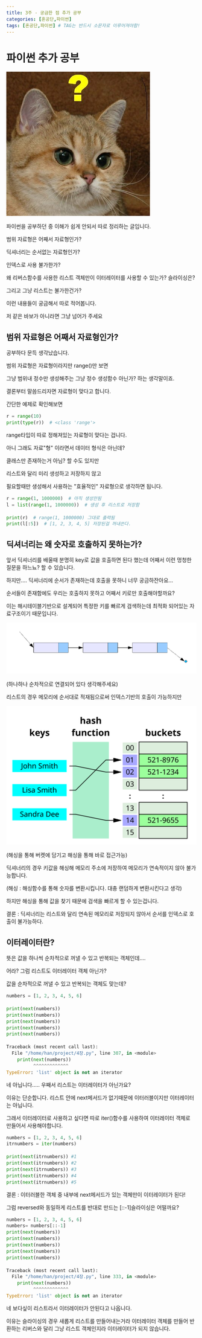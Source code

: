 ```yaml
---
title: 3주 - 궁금한 점 추가 공부
categories: [혼공단,파이썬]
tags: [혼공단,파이썬] # TAG는 반드시 소문자로 이루어져야함!
---
```


# 파이썬 추가 공부

![](..\assets\img\post\혼공단\파이썬\3주%20사진\물음표.jpg)

파이썬을 공부하던 중 이해가 쉽게 안되서 따로 정리하는 글입니다.

범위 자료형은 어째서 자료형인가?

딕셔너리는 순서없는 자료형인가? 

인덱스로 사용 불가한가?

왜 리버스함수를 사용한 리스트 객체만이 이터레이터를 사용할 수 있는가? 슬라이싱은?

그리고 그냥 리스트는 불가한건가?

이런 내용들이 궁금해서 따로 적어봅니다.

저 같은 바보가 아니라면 그냥 넘어가 주세요

## 범위 자료형은 어째서 자료형인가?

공부하다 문득 생각났습니다.

범위 자료형은 자료형이라지만 range()만 보면

그냥 범위내 정수만 생성해주는 그냥 정수 생성함수 아닌가? 하는 생각말이죠.

결론부터 말씀드리자면 자료형이 맞다고 합니다.

간단한 예제로 확인해보면

```python
r = range(10)
print(type(r))  # <class 'range'>
```

range타입이 따로 정해져있는 자료형이 맞다는 겁니다.

아니 그래도 자료"형" 이라면서 데이터 형식은 아닌데? 

클래스만 존재하는거 아님? 할 수도 있지만

리스트와 달리 미리 생성하고 저장하지 않고 

필요할때만 생성해서 사용하는 "효율적인" 자료형으로 생각하면 됩니다.

```python
r = range(1, 1000000)  # 아직 생성안됨
l = list(range(1, 1000000))  # 생성 후 리스트로 저장함

print(r)  # range(1, 1000000) 그대로 출력됨
print(l[:5])  # [1, 2, 3, 4, 5] 저장된걸 꺼내쓴다.
```

## 딕셔너리는 왜 숫자로 호출하지 못하는가?

앞서 딕셔너리를 배울때 분명히 key로 값을 호출하면 된다 했는데 어째서 이런 멍청한 질문을 하느뇨? 할 수 있습니다.

하지만.... 딕셔너리에 순서가 존재하는데 호출을 못하니 너무 궁금하잔아요...

순서들이 존재함에도 우리는 호출하지 못하고 어째서 키로만 호출해야할까요?

이는 해시테이블기반으로 설계되어 특정한 키를 빠르게 검색하는데 최적화 되어있는 자료구조이기 때문입니다.

![](..\assets\img\post\혼공단\파이썬\3주%20사진\리스트.png)

(하나하나 순차적으로 연결되어 있다 생각해주세요)

리스트의 경우 메모리에 순서대로 적재됨으로써 인덱스기반의 호출이 가능하지만 

![](..\assets\img\post\혼공단\파이썬\3주%20사진\해시테이블.png)

(해싱을 통해 버켓에 담기고 해싱을 통해 바로 접근가능)

딕셔너리의 경우 키값을 해싱해 메모리 주소에 저장하여 메모리가 연속적이지 않아 불가능합니다.

(해싱 : 해싱함수를 통해 숫자를 변환시킵니다. 대충 랜덤하게 변환시킨다고 생각)

하지만 해싱을 통해 값을 찾기 때문에 검색을 빠르게 할 수 있는겁니다.

결론 : 딕셔너리는 리스트와 달리 연속된 메모리로 저장되지 않아서 순서를 인덱스로 호출이 불가능하다.

## 이터레이터란?

뜻은 값을 하나씩 순차적으로 꺼낼 수 있고 반복되는 객체인데....

어라? 그럼 리스트도 이터레이터 객체 아닌가?

값을 순차적으로 꺼낼 수 있고 반복되는 객체도 맞는데?

```python
numbers = [1, 2, 3, 4, 5, 6]

print(next(numbers))
print(next(numbers))
print(next(numbers))
print(next(numbers))
print(next(numbers))

Traceback (most recent call last):
  File "/home/han/project/4장.py", line 307, in <module>
    print(next(numbers))
          ^^^^^^^^^^^^^
TypeError: 'list' object is not an iterator
```

네 아닙니다..... 우째서 리스트는 이터레이터가 아닌가요?

이유는 단순합니다. 리스트 안에 next메서드가 없기때문에 이터러블이지만 이터레이터는 아닙니다.

그래서 이터레이터로 사용하고 싶다면 따로 iter()함수를 사용하여 이터레이터 객체로 만들어서 사용해야합니다.

```python
numbers = [1, 2, 3, 4, 5, 6]
itrnumbers = iter(numbers)

print(next(itrnumbers)) #1
print(next(itrnumbers)) #2 
print(next(itrnumbers)) #3
print(next(itrnumbers)) #4
print(next(itrnumbers)) #5
```

결론 : 이터러블한 객체 중 내부에 next메서드가 있는 객체만이 이터레이터가 된다!

그럼 reversed와 동일하게 리스트를 반대로 만드는 [::-1]슬라이싱은 어떨까요?

```python
numbers = [1, 2, 3, 4, 5, 6]
numbers= numbers[::-1]
print(next(numbers)) 
print(next(numbers)) 
print(next(numbers)) 
print(next(numbers)) 
print(next(numbers)) 

Traceback (most recent call last):
  File "/home/han/project/4장.py", line 333, in <module>
    print(next(numbers)) 
          ^^^^^^^^^^^^^
TypeError: 'list' object is not an iterator
```

네 보다싶이 리스트라서 이터레이터가 안된다고 나옵니다.

이유는 슬라이싱의 경우 새롭게 리스트를 만들어내는거라 이터레이터 객체를 만들어 반환하는 리버스와 달리 그냥 리스트 객체인지라 이터레이터가 되지 않습니다.
